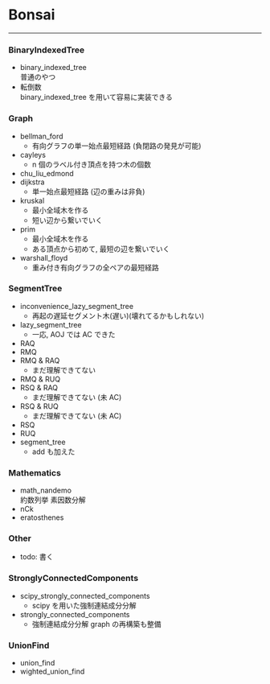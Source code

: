 # Bonsai

---

### BinaryIndexedTree

- binary_indexed_tree  
  普通のやつ
- 転倒数  
  binary_indexed_tree を用いて容易に実装できる

### Graph

- bellman_ford
  - 有向グラフの単一始点最短経路 (負閉路の発見が可能)
- cayleys
  - n 個のラベル付き頂点を持つ木の個数
- chu_liu_edmond
- dijkstra
  - 単一始点最短経路 (辺の重みは非負)
- kruskal
  - 最小全域木を作る
  - 短い辺から繋いでいく
- prim
  - 最小全域木を作る
  - ある頂点から初めて, 最短の辺を繋いでいく
- warshall_floyd
  - 重み付き有向グラフの全ペアの最短経路

### SegmentTree

- inconvenience_lazy_segment_tree
  - 再起の遅延セグメント木(遅い)(壊れてるかもしれない)
- lazy_segment_tree
  - 一応, AOJ では AC できた
- RAQ
- RMQ
- RMQ & RAQ
  - まだ理解できてない
- RMQ & RUQ
- RSQ & RAQ
  - まだ理解できてない (未 AC)
- RSQ & RUQ
  - まだ理解できてない (未 AC)
- RSQ
- RUQ
- segment_tree
  - add も加えた

### Mathematics

- math_nandemo  
  約数列挙
  素因数分解
- nCk
- eratosthenes

### Other

- todo: 書く

### StronglyConnectedComponents

- scipy_strongly_connected_components
  - scipy を用いた強制連結成分分解
- strongly_connected_components
  - 強制連結成分分解 graph の再構築も整備

### UnionFind

- union_find
- wighted_union_find
